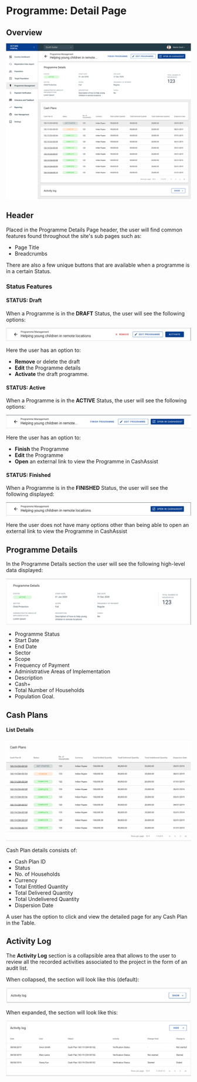 # Programme: Detail Page

## Overview

![](../../../.gitbook/assets/image-2020-01-06-at-1.05.09-pm.png)

## Header

Placed in the Programme Details Page header, the user will find common features found throughout the site's sub pages such as:

* Page Title
* Breadcrumbs

There are also a few unique buttons that are available when a programme is in a certain Status.

### Status Features

#### STATUS: Draft

When a Programme is in the **DRAFT** Status, the user will see the following options:

![Header features for DRAFT Programme](../../../.gitbook/assets/image-2020-01-06-at-1.10.10-pm.png)

Here the user has an option to:

* **Remove** or delete the draft
* **Edit** the Programme details
* **Activate** the draft programme. 

#### 

#### STATUS: Active

When a Programme is in the **ACTIVE** Status, the user will see the following options:

![](../../../.gitbook/assets/image-2020-01-06-at-1.15.27-pm.png)

Here the user has an option to:

* **Finish** the Programme
* **Edit** the Programme
* **Open** an external link to view the Programme in CashAssist



#### STATUS: Finished

When a Programme is in the **FINISHED** Status, the user will see the following displayed:

![](../../../.gitbook/assets/image-2020-01-06-at-1.20.27-pm.png)

Here the user does not have many options other than being able to open an external link to view the Programme in CashAssist

## Programme Details

In the Programme Details section the user will see the following high-level data displayed:

![](../../../.gitbook/assets/image-2020-01-06-at-1.25.33-pm.png)

* Programme Status
* Start Date
* End Date
* Sector
* Scope
* Frequency of Payment
* Administrative Areas of Implementation
* Description
* Cash+
* Total Number of Households
* Population Goal.

## Cash Plans

#### **List Details**

![](../../../.gitbook/assets/image-2020-01-06-at-1.46.34-pm.png)

Cash Plan details consists of:

* Cash Plan ID
* Status
* No. of Households
* Currency
* Total Entitled Quantity
* Total Delivered Quantity
* Total Undelivered Quantity
* Dispersion Date

A user has the option to click and view the detailed page for any Cash Plan in the Table.

## Activity Log

The **Activity Log** section is a collapsible area that allows to the user to review all the recorded activities associated to the project in the form of an audit list.

When collapsed, the section will look like this \(default\):

![](../../../.gitbook/assets/image-2020-01-06-at-1.53.17-pm.png)

When expanded, the section will look like this:

![](../../../.gitbook/assets/image-2020-01-06-at-1.51.42-pm.png)

